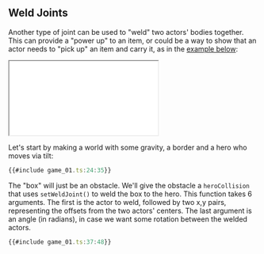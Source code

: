 ## Weld Joints

Another type of joint can be used to "weld" two actors' bodies together.  This
can provide a "power up" to an item, or could be a way to show that an actor
needs to "pick up" an item and carry it, as in the [example below](game_02.ts):

<iframe src="./game_02.iframe.html"></iframe>

Let's start by making a world with some gravity, a border and a hero who moves
via tilt:

```typescript
{{#include game_01.ts:24:35}}
```

The "box" will just be an obstacle.  We'll give the obstacle a `heroCollision`
that uses `setWeldJoint()` to weld the box to the hero.  This function takes 6
arguments.  The first is the actor to weld, followed by two x,y pairs,
representing the offsets from the two actors' centers.  The last argument is an
angle (in radians), in case we want some rotation between the welded actors.

```typescript
{{#include game_01.ts:37:48}}
```
